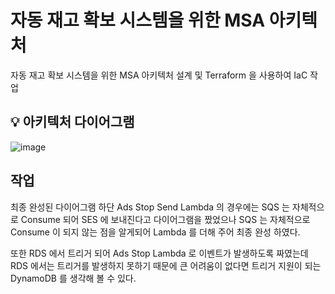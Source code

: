 # 자동 재고 확보 시스템을 위한 MSA 아키텍처
자동 재고 확보 시스템을 위한 MSA 아키텍처 설계 및 Terraform 을 사용하여 IaC 작업

## 💡 아키텍처 다이어그램
![image](https://github.com/qnddjKJH/project3-terraform/assets/53363080/8a2b7c1f-eead-4c5e-bfc0-b8d6b694fff2)

## 작업
최종 완성된 다이어그램 하단 Ads Stop Send Lambda 의 경우에는 SQS 는 자체적으로 Consume 되어 SES 에 보내진다고 다이어그램을 짰었으나 SQS 는 자체적으로 Consume 이 되지 않는 점을 알게되어 Lambda 를 더해 주어 최종 완성 하였다.

또한 RDS 에서 트리거 되어 Ads Stop Lambda 로 이벤트가 발생하도록 짜였는데 RDS 에서는 트리거를 발생하지 못하기 때문에 큰 어려움이 없다면 트리거 지원이 되는 DynamoDB 를 생각해 볼 수 있다.

